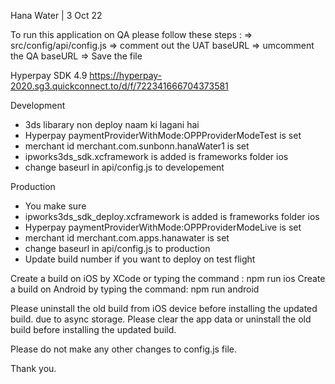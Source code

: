Hana Water | 3 Oct 22

To run this application on QA please follow these steps :
=> src/config/api/config.js
=> comment out the UAT baseURL
=> umcomment the QA baseURL
=> Save the file

Hyperpay SDK 4.9
https://hyperpay-2020.sg3.quickconnect.to/d/f/722341666704373581

Development
- 3ds libarary non deploy naam ki lagani hai
- Hyperpay paymentProviderWithMode:OPPProviderModeTest is set
- merchant id merchant.com.sunbonn.hanaWater1 is set
- ipworks3ds_sdk.xcframework is added is frameworks folder ios
- change baseurl in api/config.js to developement

Production
- You make sure
- ipworks3ds_sdk_deploy.xcframework is added is frameworks folder ios
- Hyperpay paymentProviderWithMode:OPPProviderModeLive is set
- merchant id merchant.com.apps.hanawater is set
- change baseurl in api/config.js to production
- Update build number if you want to deploy on test flight


Create a build on iOS by XCode or typing the command : npm run ios
Create a build on Android by typing the command: npm run android

Please uninstall the old build from iOS device before installing the updated build. due to async storage.
Please clear the app data or uninstall the old build before installing the updated build.

Please do not make any other changes to config.js file.

Thank you.
